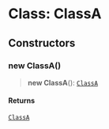 # Class: ClassA

## Constructors

### new ClassA()

> **new ClassA**(): [`ClassA`](module-1.submodules.submodule-2.Class.ClassA.md)

#### Returns

[`ClassA`](module-1.submodules.submodule-2.Class.ClassA.md)
